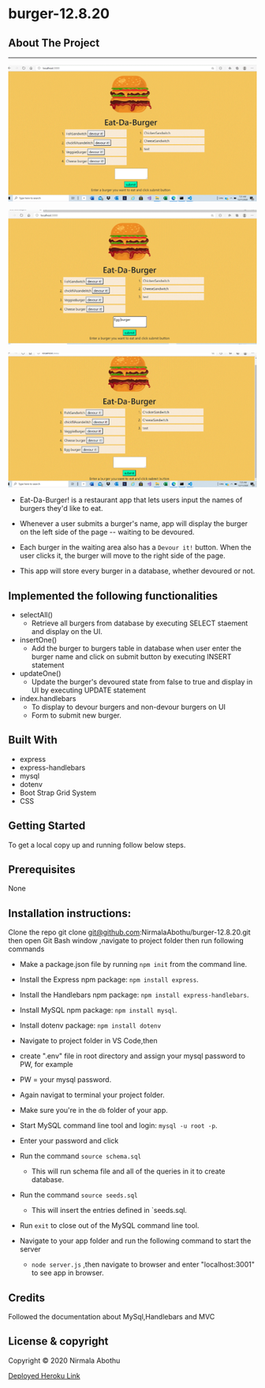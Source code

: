 # burger-12.8.20

## About The Project

---

![alt text](public/assets/Images/image1.PNG)

![alt text](public/assets/Images/image2.PNG)

![alt text](public/assets/Images/image3.PNG)

-    Eat-Da-Burger! is a restaurant app that lets users input the names of burgers they'd like to eat.

-    Whenever a user submits a burger's name, app will display the burger on the left side of the page -- waiting to be devoured.

-    Each burger in the waiting area also has a `Devour it!` button. When the user clicks it, the burger will move to the right side of the page.

-    This app will store every burger in a database, whether devoured or not.

## Implemented the following functionalities

-    selectAll()
     -    Retrieve all burgers from database by executing SELECT staement and display on the UI.
-    insertOne()
     -    Add the burger to burgers table in database when user enter the burger name and click on submit button by executing INSERT statement
-    updateOne()
     -    Update the burger's devoured state from false to true and display in UI by executing UPDATE statement
-    index.handlebars
     -    To display to devour burgers and non-devour burgers on UI
     -    Form to submit new burger.

## Built With

-    express
-    express-handlebars
-    mysql
-    dotenv
-    Boot Strap Grid System
-    CSS

## Getting Started

To get a local copy up and running follow below steps.

## Prerequisites

None

## Installation instructions:

Clone the repo git clone git@github.com:NirmalaAbothu/burger-12.8.20.git then open Git Bash window ,navigate to project folder then run
following commands

-    Make a package.json file by running `npm init` from the command line.

-    Install the Express npm package: `npm install express`.

-    Install the Handlebars npm package: `npm install express-handlebars`.

-    Install MySQL npm package: `npm install mysql`.
-    Install dotenv package: `npm install dotenv`
-    Navigate to project folder in VS Code,then
-    create ".env" file in root directory and assign your mysql password to PW, for example
-    PW = your mysql password.
-    Again navigat to terminal your project folder.
-    Make sure you're in the `db` folder of your app.
-    Start MySQL command line tool and login: `mysql -u root -p`.
-    Enter your password and click
-    Run the command `source schema.sql`
     -    This will run schema file and all of the queries in it to create database.
-    Run the command `source seeds.sql`
     -    This will insert the entries defined in `seeds.sql.
-    Run `exit` to close out of the MySQL command line tool.
-    Navigate to your app folder and run the following command to start the server
     -    `node server.js` ,then navigate to browser and enter "localhost:3001" to see app
          in browser.

## Credits

Followed the documentation about MySql,Handlebars and MVC

## License & copyright

Copyright © 2020 Nirmala Abothu

[Deployed Heroku Link](https://murmuring-depths-53897.herokuapp.com/)
